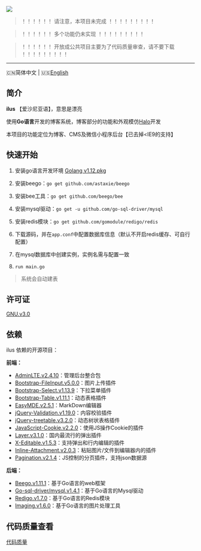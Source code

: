 ![](http://image.igerm.cn/img/20190325095035.png)

> ！！！！！！  请注意，本项目未完成  ！！！！！！！！！

> ！！！！！！    多个功能仍未实现  ！！！！！！！！！

> ！！！！！！    开放成公共项目主要为了代码质量审查，请不要下载  ！！！！！！！！！

------------------------------
🇨🇳简体中文 | 🇺🇸[English](README-en_US.md)

## 简介

**ilus** 【爱沙尼亚语】，意思是漂亮

使用**Go语言**开发的博客系统，博客部分的功能和外观模仿[Halo](https://github.com/halo-dev/halo)开发

本项目的功能定位为博客、CMS及微信小程序后台【已去掉<IE9的支持】



## 快速开始

1. 安装go语言开发环境 [Golang v1.12.pkg](https://dl.google.com/go/go1.12.darwin-amd64.pkg)

2. 安装beego：`go get github.com/astaxie/beego`

3. 安装bee工具：`go get github.com/beego/bee`

4. 安装mysql驱动：`go get -u github.com/go-sql-driver/mysql`

5. 安装redis模块：`go get github.com/gomodule/redigo/redis`

6. 下载源码，并在`app.conf`中配置数据库信息（默认不开启redis缓存、可自行配置）

7. 在mysql数据库中创建实例，实例名需与配置一致

8. `run main.go`

> 系统会自动建表

## 许可证

[GNU.v3.0](https://github.com/wellmoonloft/ilus/blob/master/LICENSE)


## 依赖

ilus 依赖的开源项目：

**前端：**

- [AdminLTE.v2.4.10](https://github.com/ColorlibHQ/AdminLTE)：管理后台整合包
- [Bootstrap-FileInput.v5.0.0](https://github.com/kartik-v/bootstrap-fileinput)：图片上传插件
- [Bootstrap-Select.v1.13.9](https://github.com/snapappointments/bootstrap-select)：下拉菜单插件
- [Bootstrap-Table.v1.11.1](https://github.com/wenzhixin/bootstrap-table)：动态表格插件
- [EasyMDE.v2.5.1](https://github.com/Ionaru/easy-markdown-editor)：MarkDown编辑器
- [jQuery-Validation.v1.19.0](https://github.com/jquery-validation/jquery-validation)：内容校验插件
- [jQuery-treetable.v3.2.0](https://github.com/ludo/jquery-treetable)：动态树状表格插件
- [JavaScript-Cookie.v2.2.0](https://github.com/js-cookie/js-cookie)：使用JS操作Cookie的插件
- [Layer.v3.1.0](https://github.com/sentsin/layer)：国内最流行的弹出插件 
- [X-Editable.v1.5.3](https://github.com/vitalets/x-editable)：支持弹出和行内编辑的插件
- [Inline-Attachment.v2.0.3](https://github.com/Rovak/InlineAttachment)：粘贴图片/文件到编辑器内的插件
- [Pagination.v2.1.4](https://github.com/superRaytin/paginationjs)：JS控制的分页插件，支持json数据源


**后端：**

- [Beego.v1.11.1](https://github.com/astaxie/beego)：基于Go语言的web框架
- [Go-sql-driver/mysql.v1.4.1](https://github.com/go-sql-driver/mysql)：基于Go语言的Mysql驱动
- [Redigo.v1.7.0](https://github.com/gomodule/redigo)：基于Go语言的Redis模块
- [Imaging.v1.6.0](https://github.com/disintegration/imaging)：基于Go语言的图片处理工具



## 代码质量查看
[代码质量](https://goreportcard.com/report/github.com/wellmoonloft/ilus)

